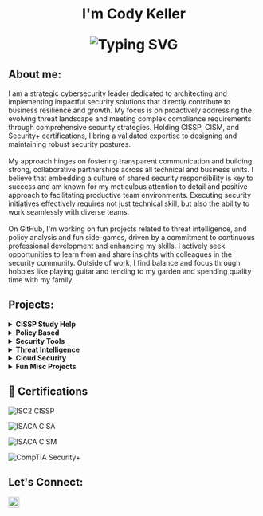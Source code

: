 <h1 align="center">I'm Cody Keller<br/>
<p align="center">
  <img src="https://readme-typing-svg.demolab.com?font=Fira+Code&pause=1000&color=22D3EE&center=true&vCenter=true&width=435&lines=Cybersecurity+Professional;Always+Learning;Cybersecurity+Professional;Policy+Creator;Privacy+Specialist;Incident+Responder;Risk+Mitigator;Blue+Teamer" alt="Typing SVG"/>
</p>

<h2> About me:</h2>

I am a strategic cybersecurity leader dedicated to architecting and implementing impactful security solutions that directly contribute to business resilience and growth. My focus is on proactively addressing the evolving threat landscape and meeting complex compliance requirements through comprehensive security strategies. Holding CISSP, CISM, and Security+ certifications, I bring a validated expertise to designing and maintaining robust security postures.<br/><br/> My approach hinges on fostering transparent communication and building strong, collaborative partnerships across all technical and business units. I believe that embedding a culture of shared security responsibility is key to success and am known for my meticulous attention to detail and positive approach to facilitating productive team environments. Executing security initiatives effectively requires not just technical skill, but also the ability to work seamlessly with diverse teams. <br/><br/>On GitHub, I'm working on fun projects related to threat intelligence, and policy analysis and fun side-games, driven by a commitment to continuous professional development and enhancing my skills. I actively seek opportunities to learn from and share insights with colleagues in the security community. Outside of work, I find balance and focus through hobbies like playing guitar and tending to my garden and spending quality time with my family.

<h2> Projects:</h2>

<details>
  <summary><b>CISSP Study Help</b></summary>
  <ul>
    <li><a href="https://github.com/codyjkeller/cissp" target="_blank">Notes In Progress</a> - Study Guide & Notes To Be Finalized!</li> 
  </ul>
</details>

<details>
  <summary><b>Policy Based</b></summary>
  <ul>
    <li><a href="https://github.com/codyjkeller" target="_blank">NIST 800-53r5 Analysis</a> - To Be Formalized</li> 
    <li><a href="https://github.com/codyjkeller" target="_blank">CJIS Security Policy 6.0 Analysis</a> - To Be Formalized</li>
  </ul>
</details>

<details>
  <summary><b>Security Tools</b></summary>
  <ul>
    <li><a href="https://github.com/codyjkeller/AI-Powered-Log-Anomaly-Detector" target="_blank">AI-Powered Log Anomaly Detector</a> - To Be Formalized</li>
    <li><a href="https://github.com/codyjkeller/intelligent-email-analyzer" target="_blank">Intelligent Phishing Email Analyzer</a> - To Be Formalized</li>
    <li><a href="https://github.com/codyjkeller/Automated-Threat-Intelligence-Aggregator target="_blank">Automated Threat Intelligeence Aggregator and Analyzer</a> - To Be Formalized</li>
    <li><a href="https://github.com/codyjkeller/Basic-Web-Application-Vulnerability-Scanner" target="_blank">Web Application Vulnerability Scanner</a> - To Be Formalized</li>
</details>

<details>
  <summary><b>Threat Intelligence</b></summary>
  <ul>
    <li><a href="https://github.com/codyjkeller/" target="_blank">To Be Published</a> - To Be Published</li>
  </ul>
</details>

<details>
  <summary><b>Cloud Security</b></summary>
  <ul>
    <li><a href="https://github.com/codyjkeller/ target="_blank">Cloud Log Analyzer</a> - Created .</li>
  </ul>
</details>

<details>
  <summary><b>Fun Misc Projects</b></summary>
  <ul>
    <li><a href="https://github.com/codyjkeller/typing-game" target="_blank">Game In Progress</a> - To Be Updated!</li>
    <li><a href="https://github.com/codyjkeller/" target="_blank">To Be Published</a> - To Be Published</li>
  </ul>
</details>
 
<h2>📄 Certifications</h2>

![ISC2 CISSP](https://img.shields.io/badge/ISC²-CISSP-008000?style=for-the-badge)

![ISACA CISA](https://img.shields.io/badge/ISACA-CISA-008000?style=for-the-badge)

![ISACA CISM](https://img.shields.io/badge/ISACA-CISM-008000?style=for-the-badge)

![CompTIA Security+](https://img.shields.io/badge/CompTIA-Security+-B31B1B?style=for-the-badge)

<h2> Let's Connect:</h2>

[<img align="left" alt="JoshMadakor | LinkedIn" width="22px" src="https://i.imgur.com/OQUXwNp.jpeg" />][linkedin]

[linkedin]: https://linkedin.com/in/codyjkeller
